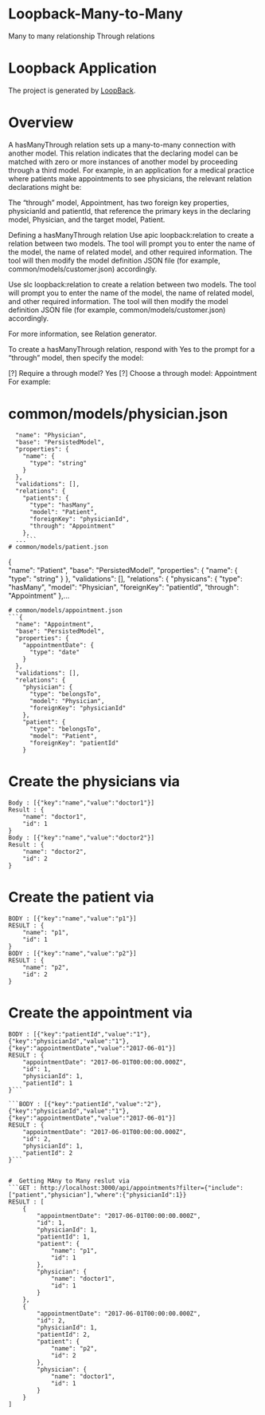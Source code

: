 # Loopback-Many-to-Many
Many to many relationship Through relations

# Loopback Application

The project is generated by [LoopBack](http://loopback.io).

# Overview
A hasManyThrough relation sets up a many-to-many connection with another model. This relation indicates that the declaring model can be matched with zero or more instances of another model by proceeding through a third model. For example, in an application for a medical practice where patients make appointments to see physicians, the relevant relation declarations might be:


The “through” model, Appointment, has two foreign key properties, physicianId and patientId, that reference the primary keys in the declaring model, Physician, and the target model, Patient.

Defining a hasManyThrough relation
Use apic loopback:relation to create a relation between two models. The tool will prompt you to enter the name of the model, the name of related model, and other required information. The tool will then modify the model definition JSON file (for example, common/models/customer.json) accordingly.

Use slc loopback:relation to create a relation between two models. The tool will prompt you to enter the name of the model, the name of related model, and other required information. The tool will then modify the model definition JSON file (for example, common/models/customer.json) accordingly.

For more information, see Relation generator.

To create a hasManyThrough relation, respond with Yes to the prompt for a “through” model, then specify the model:

[?] Require a through model? Yes
[?] Choose a through model: Appointment
For example:

#  common/models/physician.json
```{  
  "name": "Physician",
  "base": "PersistedModel",
  "properties": {
    "name": {
      "type": "string"
    }
  },
  "validations": [],
  "relations": {
    "patients": {
      "type": "hasMany",
      "model": "Patient",
      "foreignKey": "physicianId",
      "through": "Appointment"
    },
  ...```
# common/models/patient.json
```
{  
  "name": "Patient",
  "base": "PersistedModel",
  "properties": {
    "name": {
      "type": "string"
    }
  },
  "validations": [],
  "relations": {
    "physicans": {
      "type": "hasMany",
      "model": "Physician",
      "foreignKey": "patientId",
      "through": "Appointment"
    },...
```
# common/models/appointment.json
```{  
  "name": "Appointment",
  "base": "PersistedModel",
  "properties": {
    "appointmentDate": {
      "type": "date"
    }
  },
  "validations": [],
  "relations": {
    "physician": {
      "type": "belongsTo",
      "model": "Physician",
      "foreignKey": "physicianId"
    },
    "patient": {
      "type": "belongsTo",
      "model": "Patient",
      "foreignKey": "patientId"
    }
```
# Create the physicians via 
```POST : http://localhost:3000/api/physicians
Body : [{"key":"name","value":"doctor1"}]
Result : {
    "name": "doctor1",
    "id": 1
}
Body : [{"key":"name","value":"doctor2"}]
Result : {
    "name": "doctor2",
    "id": 2
}
```
# Create the patient via 
```POST : http://localhost:3000/api/patients
BODY : [{"key":"name","value":"p1"}]
RESULT : {
    "name": "p1",
    "id": 1
}
BODY : [{"key":"name","value":"p2"}]
RESULT : {
    "name": "p2",
    "id": 2
}
```

#  Create the appointment via 
```POST : http://localhost:3000/api/appointments
BODY : [{"key":"patientId","value":"1"},{"key":"physicianId","value":"1"},{"key":"appointmentDate","value":"2017-06-01"}]
RESULT : {
    "appointmentDate": "2017-06-01T00:00:00.000Z",
    "id": 1,
    "physicianId": 1,
    "patientId": 1
}```

```BODY : [{"key":"patientId","value":"2"},{"key":"physicianId","value":"1"},{"key":"appointmentDate","value":"2017-06-01"}]
RESULT : {
    "appointmentDate": "2017-06-01T00:00:00.000Z",
    "id": 2,
    "physicianId": 1,
    "patientId": 2
}```


#  Getting MAny to Many reslut via 
```GET : http://localhost:3000/api/appointments?filter={"include":["patient","physician"],"where":{"physicianId":1}}
RESULT : [
    {
        "appointmentDate": "2017-06-01T00:00:00.000Z",
        "id": 1,
        "physicianId": 1,
        "patientId": 1,
        "patient": {
            "name": "p1",
            "id": 1
        },
        "physician": {
            "name": "doctor1",
            "id": 1
        }
    },
    {
        "appointmentDate": "2017-06-01T00:00:00.000Z",
        "id": 2,
        "physicianId": 1,
        "patientId": 2,
        "patient": {
            "name": "p2",
            "id": 2
        },
        "physician": {
            "name": "doctor1",
            "id": 1
        }
    }
]


```
